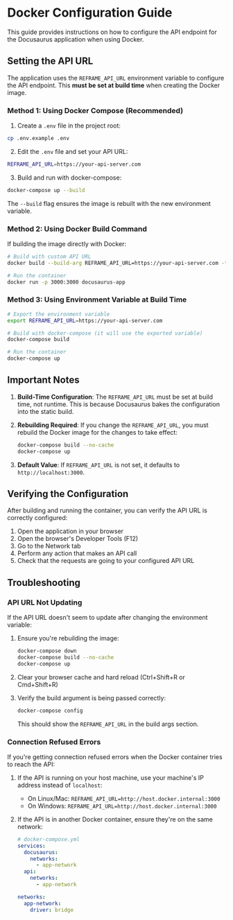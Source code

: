 # Docker Configuration Guide

This guide provides instructions on how to configure the API endpoint for the Docusaurus application when using Docker.

## Setting the API URL

The application uses the `REFRAME_API_URL` environment variable to configure the API endpoint. This **must be set at build time** when creating the Docker image.

### Method 1: Using Docker Compose (Recommended)

1. Create a `.env` file in the project root:
```bash
cp .env.example .env
```

2. Edit the `.env` file and set your API URL:
```bash
REFRAME_API_URL=https://your-api-server.com
```

3. Build and run with docker-compose:
```bash
docker-compose up --build
```

The `--build` flag ensures the image is rebuilt with the new environment variable.

### Method 2: Using Docker Build Command

If building the image directly with Docker:

```bash
# Build with custom API URL
docker build --build-arg REFRAME_API_URL=https://your-api-server.com -t docusaurus-app .

# Run the container
docker run -p 3000:3000 docusaurus-app
```

### Method 3: Using Environment Variable at Build Time

```bash
# Export the environment variable
export REFRAME_API_URL=https://your-api-server.com

# Build with docker-compose (it will use the exported variable)
docker-compose build

# Run the container
docker-compose up
```

## Important Notes

1. **Build-Time Configuration**: The `REFRAME_API_URL` must be set at build time, not runtime. This is because Docusaurus bakes the configuration into the static build.

2. **Rebuilding Required**: If you change the `REFRAME_API_URL`, you must rebuild the Docker image for the changes to take effect:
   ```bash
   docker-compose build --no-cache
   docker-compose up
   ```

3. **Default Value**: If `REFRAME_API_URL` is not set, it defaults to `http://localhost:3000`.

## Verifying the Configuration

After building and running the container, you can verify the API URL is correctly configured:

1. Open the application in your browser
2. Open the browser's Developer Tools (F12)
3. Go to the Network tab
4. Perform any action that makes an API call
5. Check that the requests are going to your configured API URL

## Troubleshooting

### API URL Not Updating

If the API URL doesn't seem to update after changing the environment variable:

1. Ensure you're rebuilding the image:
   ```bash
   docker-compose down
   docker-compose build --no-cache
   docker-compose up
   ```

2. Clear your browser cache and hard reload (Ctrl+Shift+R or Cmd+Shift+R)

3. Verify the build argument is being passed correctly:
   ```bash
   docker-compose config
   ```
   This should show the `REFRAME_API_URL` in the build args section.

### Connection Refused Errors

If you're getting connection refused errors when the Docker container tries to reach the API:

1. If the API is running on your host machine, use your machine's IP address instead of `localhost`:
   - On Linux/Mac: `REFRAME_API_URL=http://host.docker.internal:3000`
   - On Windows: `REFRAME_API_URL=http://host.docker.internal:3000`

2. If the API is in another Docker container, ensure they're on the same network:
   ```yaml
   # docker-compose.yml
   services:
     docusaurus:
       networks:
         - app-network
     api:
       networks:
         - app-network
   
   networks:
     app-network:
       driver: bridge
   ```
